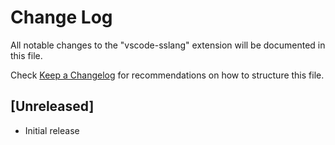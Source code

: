 # Change Log

All notable changes to the "vscode-sslang" extension will be documented in this file.

Check [Keep a Changelog](http://keepachangelog.com/) for recommendations on how to structure this file.

## [Unreleased]

- Initial release